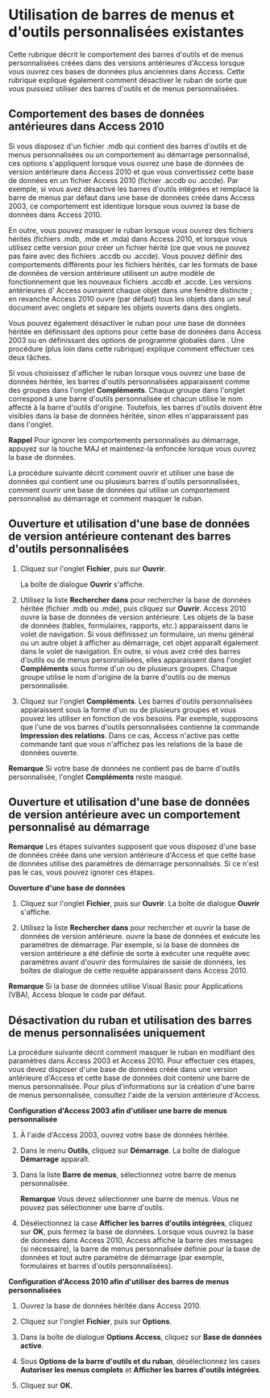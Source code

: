 
# Utilisation de barres de menus et d'outils personnalisées existantes

Cette rubrique décrit le comportement des barres d'outils et de menus personnalisées créées dans des versions antérieures d'Access lorsque vous ouvrez ces bases de données plus anciennes dans Access. Cette rubrique explique également comment désactiver le ruban de sorte que vous puissiez utiliser des barres d'outils et de menus personnalisées.


## Comportement des bases de données antérieures dans Access 2010

Si vous disposez d'un fichier .mdb qui contient des barres d'outils et de menus personnalisées ou un comportement au démarrage personnalisé, ces options s'appliquent lorsque vous ouvrez une base de données de version antérieure dans Access 2010 et que vous convertissez cette base de données en un fichier Access 2010 (fichier .accdb ou .accde). Par exemple, si vous avez désactivé les barres d'outils intégrées et remplacé la barre de menus par défaut dans une base de données créée dans Access 2003, ce comportement est identique lorsque vous ouvrez la base de données dans Access 2010.

En outre, vous pouvez masquer le ruban lorsque vous ouvrez des fichiers hérités (fichiers .mdb, .mde et .mda) dans Access 2010, et lorsque vous utilisez cette version pour créer un fichier hérité (ce que vous ne pouvez pas faire avec des fichiers .accdb ou .accde). Vous pouvez définir des comportements différents pour les fichiers hérités, car les formats de base de données de version antérieure utilisent un autre modèle de fonctionnement que les nouveaux fichiers .accdb et .accde. Les versions antérieures d' Access ouvraient chaque objet dans une fenêtre distincte ; en revanche Access 2010 ouvre (par défaut) tous les objets dans un seul document avec onglets et sépare les objets ouverts dans des onglets.

Vous pouvez également désactiver le ruban pour une base de données héritée en définissant des options pour cette base de données dans Access 2003 ou en définissant des options de programme globales dans . Une procédure (plus loin dans cette rubrique) explique comment effectuer ces deux tâches.

Si vous choisissez d'afficher le ruban lorsque vous ouvrez une base de données héritée, les barres d'outils personnalisées apparaissent comme des groupes dans l'onglet  **Compléments**. Chaque groupe dans l'onglet correspond à une barre d'outils personnalisée et chacun utilise le nom affecté à la barre d'outils d'origine. Toutefois, les barres d'outils doivent être visibles dans la base de données héritée, sinon elles n'apparaissent pas dans l'onglet.

 **Rappel** Pour ignorer les comportements personnalisés au démarrage, appuyez sur la touche MAJ et maintenez-la enfoncée lorsque vous ouvrez la base de données.

La procédure suivante décrit comment ouvrir et utiliser une base de données qui contient une ou plusieurs barres d'outils personnalisées, comment ouvrir une base de données qui utilise un comportement personnalisé au démarrage et comment masquer le ruban.


## Ouverture et utilisation d'une base de données de version antérieure contenant des barres d'outils personnalisées


1. Cliquez sur l'onglet  **Fichier**, puis sur  **Ouvrir**.
    
    La boîte de dialogue  **Ouvrir** s'affiche.
    
2. Utilisez la liste  **Rechercher dans** pour rechercher la base de données héritée (fichier .mdb ou .mde), puis cliquez sur **Ouvrir**. Access 2010 ouvre la base de données de version antérieure. Les objets de la base de données (tables, formulaires, rapports, etc.) apparaissent dans le volet de navigation. Si vous définissez un formulaire, un menu général ou un autre objet à afficher au démarrage, cet objet apparaît également dans le volet de navigation. En outre, si vous avez créé des barres d'outils ou de menus personnalisées, elles apparaissent dans l'onglet  **Compléments** sous forme d'un ou de plusieurs groupes. Chaque groupe utilise le nom d'origine de la barre d'outils ou de menus personnalisée.
    
3. Cliquez sur l'onglet  **Compléments**. Les barres d'outils personnalisées apparaissent sous la forme d'un ou de plusieurs groupes et vous pouvez les utiliser en fonction de vos besoins. Par exemple, supposons que l'une de vos barres d'outils personnalisées contienne la commande  **Impression des relations**. Dans ce cas, Access n'active pas cette commande tant que vous n'affichez pas les relations de la base de données ouverte.
    

 **Remarque**  Si votre base de données ne contient pas de barre d'outils personnalisée, l'onglet  **Compléments** reste masqué.


## Ouverture et utilisation d'une base de données de version antérieure avec un comportement personnalisé au démarrage


 **Remarque**  Les étapes suivantes supposent que vous disposez d'une base de données créée dans une version antérieure d'Access et que cette base de données utilise des paramètres de démarrage personnalisés. Si ce n'est pas le cas, vous pouvez ignorer ces étapes.

 **Ouverture d'une base de données**


1. Cliquez sur l'onglet  **Fichier**, puis sur  **Ouvrir**. La boîte de dialogue  **Ouvrir** s'affiche.
    
2. Utilisez la liste  **Rechercher dans** pour rechercher et ouvrir la base de données de version antérieure. ouvre la base de données et exécute les paramètres de démarrage. Par exemple, si la base de données de version antérieure a été définie de sorte à exécuter une requête avec paramètres avant d'ouvrir des formulaires de saisie de données, les boîtes de dialogue de cette requête apparaissent dans Access 2010.
    

 **Remarque**  Si la base de données utilise Visual Basic pour Applications (VBA), Access bloque le code par défaut.


## Désactivation du ruban et utilisation des barres de menus personnalisées uniquement

La procédure suivante décrit comment masquer le ruban en modifiant des paramètres dans Access 2003 et Access 2010. Pour effectuer ces étapes, vous devez disposer d'une base de données créée dans une version antérieure d'Access et cette base de données doit contenir une barre de menus personnalisée. Pour plus d'informations sur la création d'une barre de menus personnalisée, consultez l'aide de la version antérieure d'Access.

 **Configuration d'Access 2003 afin d'utiliser une barre de menus personnalisée**


1. À l'aide d'Access 2003, ouvrez votre base de données héritée.
    
2. Dans le menu  **Outils**, cliquez sur  **Démarrage**. La boîte de dialogue  **Démarrage** apparaît.
    
3. Dans la liste  **Barre de menus**, sélectionnez votre barre de menus personnalisée.
    
     **Remarque**  Vous devez sélectionner une barre de menus. Vous ne pouvez pas sélectionner une barre d'outils.
4. Désélectionnez la case  **Afficher les barres d'outils intégrées**, cliquez sur  **OK**, puis fermez la base de données. Lorsque vous ouvrez la base de données dans Access 2010, Access affiche la barre des messages (si nécessaire), la barre de menus personnalisée définie pour la base de données et tout autre paramètre de démarrage (par exemple, formulaires et barres d'outils personnalisées).
    
 **Configuration d'Access 2010 afin d'utiliser des barres de menus personnalisées**


1. Ouvrez la base de données héritée dans Access 2010.
    
2. Cliquez sur l'onglet  **Fichier**, puis sur  **Options**.
    
3. Dans la boîte de dialogue  **Options Access**, cliquez sur  **Base de données active**.
    
4. Sous  **Options de la barre d'outils et du ruban**, désélectionnez les cases  **Autoriser les menus complets** et **Afficher les barres d'outils intégrées**.
    
5. Cliquez sur  **OK**.
    
